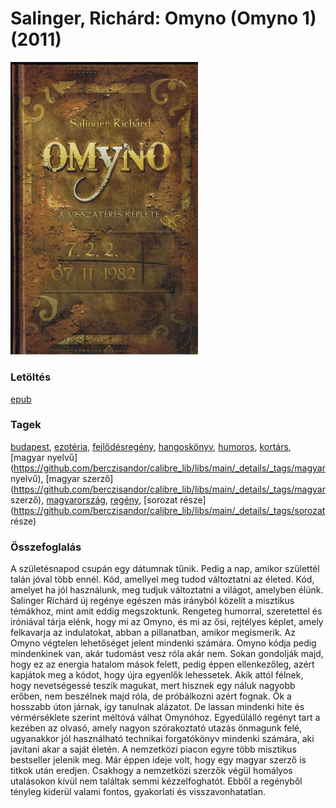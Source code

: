 # <a name="id_522">Salinger, Richárd: Omyno (Omyno 1) (2011)</a>
<img src="https://github.com/BercziSandor/calibre_lib/raw/main/libs/main/Salinger%2C%20Richard/Omyno%20%28522%29/cover.jpg" alt="cover" width="300"/>

### Letöltés
[epub](https://github.com/BercziSandor/calibre_lib/raw/main/libs/main/Salinger%2C%20Richard/Omyno%20%28522%29/Omyno%20-%20Salinger%2C%20Richard.epub)

### Tagek
[budapest](https://github.com/berczisandor/calibre_lib/libs/main/_details/_tags/budapest), [ezotéria](https://github.com/berczisandor/calibre_lib/libs/main/_details/_tags/ezotéria), [fejlődésregény](https://github.com/berczisandor/calibre_lib/libs/main/_details/_tags/fejlődésregény), [hangoskönyv](https://github.com/berczisandor/calibre_lib/libs/main/_details/_tags/hangoskönyv), [humoros](https://github.com/berczisandor/calibre_lib/libs/main/_details/_tags/humoros), [kortárs](https://github.com/berczisandor/calibre_lib/libs/main/_details/_tags/kortárs), [magyar nyelvű](https://github.com/berczisandor/calibre_lib/libs/main/_details/_tags/magyar nyelvű), [magyar szerző](https://github.com/berczisandor/calibre_lib/libs/main/_details/_tags/magyar szerző), [magyarország](https://github.com/berczisandor/calibre_lib/libs/main/_details/_tags/magyarország), [regény](https://github.com/berczisandor/calibre_lib/libs/main/_details/_tags/regény), [sorozat része](https://github.com/berczisandor/calibre_lib/libs/main/_details/_tags/sorozat része)

### Összefoglalás
<div>
<p>A ​születésnapod csupán egy dátumnak tűnik. Pedig a nap, amikor születtél talán jóval több ennél. Kód, amellyel meg tudod változtatni az életed. Kód, amelyet ha jól használunk, meg tudjuk változtatni a világot, amelyben élünk. Salinger Richárd új regénye egészen más irányból közelít a misztikus témákhoz, mint amit eddig megszoktunk. Rengeteg humorral, szeretettel és iróniával tárja elénk, hogy mi az Omyno, és mi az ősi, rejtélyes képlet, amely felkavarja az indulatokat, abban a pillanatban, amikor megismerik. Az Omyno végtelen lehetőséget jelent mindenki számára. Omyno kódja pedig mindenkinek van, akár tudomást vesz róla akár nem. Sokan gondolják majd, hogy ez az energia hatalom mások felett, pedig éppen ellenkezőleg, azért kapjátok meg a kódot, hogy újra egyenlők lehessetek. Akik attól félnek, hogy nevetségessé teszik magukat, mert hisznek egy náluk nagyobb erőben, nem beszélnek majd róla, de próbálkozni azért fognak. Ők a hosszabb úton járnak, így tanulnak alázatot. De lassan mindenki hite és vérmérséklete szerint méltóvá válhat Omynóhoz. Egyedülálló regényt tart a kezében az olvasó, amely nagyon szórakoztató utazás önmagunk felé, ugyanakkor jól használható technikai forgatókönyv mindenki számára, aki javítani akar a saját életén. A nemzetközi piacon egyre több misztikus bestseller jelenik meg. Már éppen ideje volt, hogy egy magyar szerző is titkok után eredjen. Csakhogy a nemzetközi szerzők végül homályos utalásokon kívül nem találtak semmi kézzelfoghatót. Ebből a regényből tényleg kiderül valami fontos, gyakorlati és visszavonhatatlan.</p></div>


